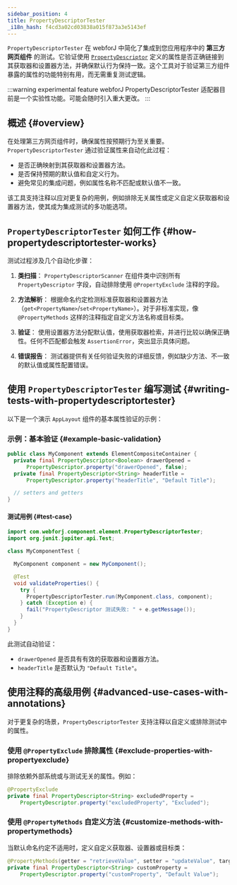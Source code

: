 ```yaml
---
sidebar_position: 4
title: PropertyDescriptorTester
_i18n_hash: f4cd3a02cd03838a015f873a3e5143ef
---
```

<DocChip chip='since' label='23.06' />
<DocChip chip='experimental' />
<JavadocLink type="foundation" location="com/webforj/component/element/PropertyDescriptorTester" top='true'/>

`PropertyDescriptorTester` 在 webforJ 中简化了集成到您应用程序中的 **第三方网页组件** 的测试。它验证使用 [`PropertyDescriptor`](https://javadoc.io/doc/com.webforj/webforj-foundation/latest/com/webforj/component/element/PropertyDescriptor.html) 定义的属性是否正确链接到其获取器和设置器方法，并确保默认行为保持一致。这个工具对于验证第三方组件暴露的属性的功能特别有用，而无需重复测试逻辑。

:::warning experimental feature
webforJ PropertyDescriptorTester 适配器目前是一个实验性功能。可能会随时引入重大更改。
:::

## 概述 {#overview}

在处理第三方网页组件时，确保属性按预期行为至关重要。`PropertyDescriptorTester` 通过验证属性来自动化此过程：
- 是否正确映射到其获取器和设置器方法。
- 是否保持预期的默认值和自定义行为。
- 避免常见的集成问题，例如属性名称不匹配或默认值不一致。

该工具支持注释以应对更复杂的用例，例如排除无关属性或定义自定义获取器和设置器方法，使其成为集成测试的多功能选项。

## `PropertyDescriptorTester` 如何工作 {#how-propertydescriptortester-works}

测试过程涉及几个自动化步骤：

1. **类扫描**：
   `PropertyDescriptorScanner` 在组件类中识别所有 `PropertyDescriptor` 字段，自动排除使用 `@PropertyExclude` 注释的字段。

2. **方法解析**：
   根据命名约定检测标准获取器和设置器方法（`get<PropertyName>`/`set<PropertyName>`）。对于非标准实现，像 `@PropertyMethods` 这样的注释指定自定义方法名称或目标类。

3. **验证**：
   使用设置器方法分配默认值，使用获取器检索，并进行比较以确保正确性。任何不匹配都会触发 `AssertionError`，突出显示具体问题。

4. **错误报告**：
   测试器提供有关任何验证失败的详细反馈，例如缺少方法、不一致的默认值或属性配置错误。

## 使用 `PropertyDescriptorTester` 编写测试 {#writing-tests-with-propertydescriptortester}

以下是一个演示 `AppLayout` 组件的基本属性验证的示例：

### 示例：基本验证 {#example-basic-validation}

```java title="MyComponent.java"
public class MyComponent extends ElementCompositeContainer {
  private final PropertyDescriptor<Boolean> drawerOpened =
      PropertyDescriptor.property("drawerOpened", false);
  private final PropertyDescriptor<String> headerTitle =
      PropertyDescriptor.property("headerTitle", "Default Title");

  // setters and getters
}
```

#### 测试用例 {#test-case}

```java title="MyComponentTest.java"
import com.webforj.component.element.PropertyDescriptorTester;
import org.junit.jupiter.api.Test;

class MyComponentTest {

  MyComponent component = new MyComponent();

  @Test
  void validateProperties() {
    try {
      PropertyDescriptorTester.run(MyComponent.class, component);
    } catch (Exception e) {
      fail("PropertyDescriptor 测试失败: " + e.getMessage());
    }
  }
}
```

此测试自动验证：
- `drawerOpened` 是否具有有效的获取器和设置器方法。
- `headerTitle` 是否默认为 `"Default Title"`。

## 使用注释的高级用例 {#advanced-use-cases-with-annotations}

对于更复杂的场景，`PropertyDescriptorTester` 支持注释以自定义或排除测试中的属性。

### 使用 `@PropertyExclude` 排除属性 {#exclude-properties-with-propertyexclude}

排除依赖外部系统或与测试无关的属性。例如：

```java
@PropertyExclude
private final PropertyDescriptor<String> excludedProperty =
    PropertyDescriptor.property("excludedProperty", "Excluded");
```

### 使用 `@PropertyMethods` 自定义方法 {#customize-methods-with-propertymethods}

当默认命名约定不适用时，定义自定义获取器、设置器或目标类：

```java
@PropertyMethods(getter = "retrieveValue", setter = "updateValue", target = InnerClass.class)
private final PropertyDescriptor<String> customProperty =
    PropertyDescriptor.property("customProperty", "Default Value");
```
